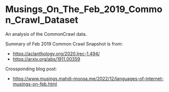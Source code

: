 # Musings_On_The_Feb_2019_Common_Crawl_Dataset
An analysis of the CommonCrawl data.

Summary of Feb 2019 Common Crawl Snapshot is from:
* https://aclanthology.org/2020.lrec-1.494/ 
* https://arxiv.org/abs/1911.00359

Crossponding blog post:
* https://www.musings.mahdi-moosa.me/2022/12/languages-of-internet-musings-on-feb.html
